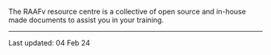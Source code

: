 The RAAFv resource centre is a collective of open source and in-house made documents to assist you in your training. 

---
Last updated: 04 Feb 24